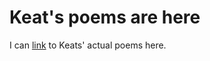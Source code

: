 # Keat's poems are here




 I can [link](Keats-poems/First-publication.md) to Keats' actual poems here.
